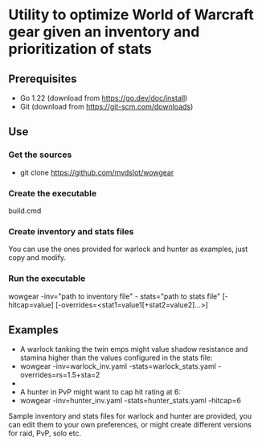 # Utility to optimize World of Warcraft gear given an inventory and prioritization of stats

## Prerequisites

* Go 1.22 (download from <https://go.dev/doc/install>)
* Git (download from <https://git-scm.com/downloads>)

## Use

### Get the sources

* git clone <https://github.com/mvdslot/wowgear>

### Create the executable

build.cmd

### Create inventory and stats files

You can use the ones provided for warlock and hunter as examples, just copy and modify.

### Run the executable

wowgear -inv="path to inventory file" - stats="path to stats file" [-hitcap=value] [-overrides=<stat1=value1[+stat2=value2]...>]

## Examples

* A warlock tanking the twin emps might value shadow resistance and stamina higher than the values configured in the stats file:
* wowgear -inv=warlock_inv.yaml -stats=warlock_stats.yaml -overrides=rs=1.5+sta=2
*
* A hunter in PvP might want to cap hit rating at 6:
* wowgear -inv=hunter_inv.yaml -stats=hunter_stats.yaml -hitcap=6

Sample inventory and stats files for warlock and hunter are provided, you can edit them to your own preferences, or might create different versions for raid, PvP, solo etc.
